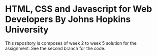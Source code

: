 # HTML, CSS and Javascript for Web Developers By Johns Hopkins University

This repository is composes of week 2 to week 5 solution for the assignment. See the second branch for the code. 

